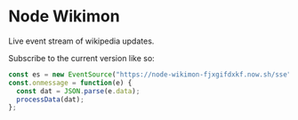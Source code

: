 # Node Wikimon

Live event stream of wikipedia updates.

Subscribe to the current version like so:
```javascript
const es = new EventSource("https://node-wikimon-fjxgifdxkf.now.sh/sse");
const.onmessage = function(e) {
  const dat = JSON.parse(e.data);
  processData(dat);
};
```
